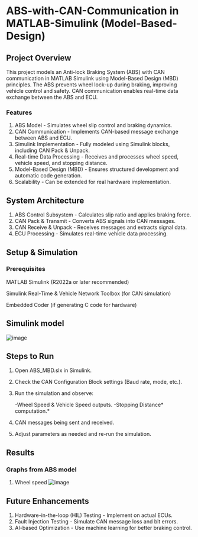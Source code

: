 # ABS-with-CAN-Communication in MATLAB-Simulink (Model-Based-Design)

## Project Overview

This project models an Anti-lock Braking System (ABS) with CAN communication in MATLAB Simulink using Model-Based Design (MBD) principles. The ABS prevents wheel lock-up during braking, improving vehicle control and safety. CAN communication enables real-time data exchange between the ABS and ECU.


### Features

1. ABS Model - Simulates wheel slip control and braking dynamics.
2. CAN Communication - Implements CAN-based message exchange between ABS and ECU.
3. Simulink Implementation - Fully modeled using Simulink blocks, including CAN Pack & Unpack.
4. Real-time Data Processing - Receives and processes wheel speed, vehicle speed, and stopping distance.
5. Model-Based Design (MBD) - Ensures structured development and automatic code generation.
6. Scalability - Can be extended for real hardware implementation.
   

## System Architecture

1. ABS Control Subsystem - Calculates slip ratio and applies braking force.
2. CAN Pack & Transmit - Converts ABS signals into CAN messages.
3. CAN Receive & Unpack - Receives messages and extracts signal data.
4. ECU Processing - Simulates real-time vehicle data processing.


## Setup & Simulation

### Prerequisites

MATLAB Simulink (R2022a or later recommended)

Simulink Real-Time & Vehicle Network Toolbox (for CAN simulation)

Embedded Coder (if generating C code for hardware)

## Simulink model
![image](https://github.com/user-attachments/assets/ac2c5219-fc7f-4138-b8c6-dbaa6e784f0e)




## Steps to Run

1. Open ABS_MBD.slx in Simulink.

2. Check the CAN Configuration Block settings (Baud rate, mode, etc.).

3. Run the simulation and observe:
 
   -Wheel Speed & Vehicle Speed outputs.
   -Stopping Distance* computation.*

4. CAN messages being sent and received.

5. Adjust parameters as needed and re-run the simulation.

## Results
### Graphs from ABS model 
1. Wheel speed
   ![image](https://github.com/user-attachments/assets/de6e4093-c178-4587-a49d-b7886e7e85de)



## Future Enhancements

 1. Hardware-in-the-loop (HIL) Testing - Implement on actual ECUs.
 2. Fault Injection Testing - Simulate CAN message loss and bit errors.
 3. AI-based Optimization - Use machine learning for better braking control.
